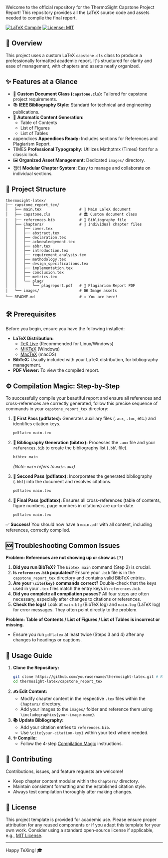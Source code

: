 

Welcome to the official repository for the ThermoSight Capstone Project Report! This repository provides all the LaTeX source code and assets needed to compile the final report.

<!-- Optional: Add a logo or banner image here -->
<!-- ![Project Logo](path/to/your/logo.png) -->

[![LaTeX Compile](https://github.com/yourusername/thermosight-latex/actions/workflows/latex.yml/badge.svg)](https://github.com/yourusername/thermosight-latex/actions/workflows/latex.yml) <!-- Replace with your actual GitHub Actions badge if you set up CI -->
[![License: MIT](https://img.shields.io/badge/License-MIT-yellow.svg)](https://opensource.org/licenses/MIT) <!-- Or your chosen license -->

## 🚀 Overview

This project uses a custom LaTeX `capstone.cls` class to produce a professionally formatted academic report. It's structured for clarity and ease of management, with chapters and assets neatly organized.

## ✨ Features at a Glance

- 🧐 **Custom Document Class (`capstone.cls`):** Tailored for capstone project requirements.
- 📚 **IEEE Bibliography Style:** Standard for technical and engineering publications.
- 📑 **Automatic Content Generation:**
    - Table of Contents
    - List of Figures
    - List of Tables
-  appendices **Appendices Ready:** Includes sections for References and Plagiarism Report.
-  TIMES **Professional Typography:** Utilizes Mathptmx (Times) font for a classic look.
- 🖼️ **Organized Asset Management:** Dedicated `images/` directory.
- 챕터 **Modular Chapter System:** Easy to manage and collaborate on individual sections.

## 📂 Project Structure

```
thermosight-latex/
├── capstone_report_tex/
│   ├── main.tex                 # 📄 Main LaTeX document
│   ├── capstone.cls             # 🏛️ Custom document class
│   ├── references.bib           # 📖 Bibliography file
│   ├── Chapters/                # 📁 Individual chapter files
│   │   ├── cover.tex
│   │   ├── abstract.tex
│   │   ├── declaration.tex
│   │   ├── acknowledgement.tex
│   │   ├── abbr.tex
│   │   ├── introduction.tex
│   │   ├── requirement_analysis.tex
│   │   ├── methodology.tex
│   │   ├── design_specifications.tex
│   │   ├── implementation.tex
│   │   ├── conclusion.tex
│   │   ├── metrics.tex
│   │   └── plag/
│   │       └── plagreport.pdf   # 📜 Plagiarism Report PDF
│   └── images/                  # 🖼️ Image assets
└── README.md                    # ⭐ You are here!
```

## 🛠️ Prerequisites

Before you begin, ensure you have the following installed:

- **LaTeX Distribution:**
    - [TeX Live](https://www.tug.org/texlive/) (Recommended for Linux/Windows)
    - [MiKTeX](https://miktex.org/) (Windows)
    - [MacTeX](https://www.tug.org/mactex/) (macOS)
- **BibTeX:** Usually included with your LaTeX distribution, for bibliography management.
- **PDF Viewer:** To view the compiled report.

## ⚙️ Compilation Magic: Step-by-Step

To successfully compile your beautiful report and ensure all references and cross-references are correctly generated, follow this precise sequence of commands in your `capstone_report_tex` directory:

1.  **📜 First Pass (pdflatex):**
    Generates auxiliary files (`.aux`, `.toc`, etc.) and identifies citation keys.
    ```bash
    pdflatex main.tex
    ```

2.  **📖 Bibliography Generation (bibtex):**
    Processes the `.aux` file and your `references.bib` to create the bibliography list (`.bbl` file).
    ```bash
    bibtex main
    ```
    *(Note: `main` refers to `main.aux`)*

3.  **🔗 Second Pass (pdflatex):**
    Incorporates the generated bibliography (`.bbl`) into the document and resolves citations.
    ```bash
    pdflatex main.tex
    ```

4.  **🔄 Final Pass (pdflatex):**
    Ensures all cross-references (table of contents, figure numbers, page numbers in citations) are up-to-date.
    ```bash
    pdflatex main.tex
    ```

✅ **Success!** You should now have a `main.pdf` with all content, including references, correctly compiled.

## 🆘 Troubleshooting Common Issues

**Problem: References are not showing up or show as `[?]`**

1.  **Did you run BibTeX?** The `bibtex main` command (Step 2) is crucial.
2.  **Is `references.bib` populated?** Ensure your `.bib` file is in the `capstone_report_tex` directory and contains valid BibTeX entries.
3.  **Are your `\cite{key}` commands correct?** Double-check that the keys used in your `.tex` files match the entry keys in `references.bib`.
4.  **Did you complete all compilation passes?** All four steps are often necessary, especially after changes to citations or references.
5.  **Check the logs!** Look at `main.blg` (BibTeX log) and `main.log` (LaTeX log) for error messages. They often point directly to the problem.

**Problem: Table of Contents / List of Figures / List of Tables is incorrect or missing.**
*   Ensure you run `pdflatex` at least twice (Steps 3 and 4) after any changes to headings or captions.

## 📝 Usage Guide

1.  **Clone the Repository:**
    ```bash
    git clone https://github.com/yourusername/thermosight-latex.git # Replace with your repo URL
    cd thermosight-latex/capstone_report_tex
    ```
2.  **✍️ Edit Content:**
    - Modify chapter content in the respective `.tex` files within the `Chapters/` directory.
    - Add your images to the `images/` folder and reference them using `\includegraphics{your-image-name}`.
3.  **📚 Update Bibliography:**
    - Add your citation entries to `references.bib`.
    - Use `\cite{your-citation-key}` within your text where needed.
4.  **✨ Compile:**
    - Follow the 4-step [Compilation Magic](#️-compilation-magic-step-by-step) instructions.

## 🤝 Contributing

Contributions, issues, and feature requests are welcome!
- Keep chapter content modular within the `Chapters/` directory.
- Maintain consistent formatting and the established citation style.
- Always test compilation thoroughly after making changes.

## 📜 License

This project template is provided for academic use. Please ensure proper attribution for any reused components or if you adapt this template for your own work.
Consider using a standard open-source license if applicable, e.g., [MIT License](https://opensource.org/licenses/MIT).

---

Happy TeXing! 🎓
<!-- Optional: Add a screenshot of the compiled report's title page or a key figure -->
<!-- ![Report Screenshot](path/to/your/screenshot.png) -->
